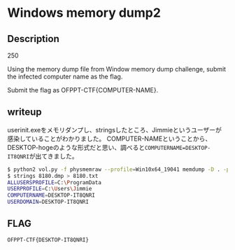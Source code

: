 # Windows memory dump2

## Description

250

Using the memory dump file from Window memory dump challenge, submit the infected computer name as the flag.

Submit the flag as OFPPT-CTF{COMPUTER-NAME}.

## writeup

userinit.exeをメモリダンプし、stringsしたところ、Jimmieというユーザーが感染していることがわかりました。
COMPUTER-NAMEということから、DESKTOP-hogeのような形式だと思い、調べると`COMPUTERNAME=DESKTOP-IT8QNRI`が出てきました。

```bash
$ python2 vol.py -f physmemraw --profile=Win10x64_19041 memdump -D . -p 8180
$ strings 8180.dmp > 8180.txt
ALLUSERSPROFILE=C:\ProgramData
USERPROFILE=C:\Users\Jimmie
COMPUTERNAME=DESKTOP-IT8QNRI
USERDOMAIN=DESKTOP-IT8QNRI
```

## FLAG

```bash
OFPPT-CTF{DESKTOP-IT8QNRI}
```
